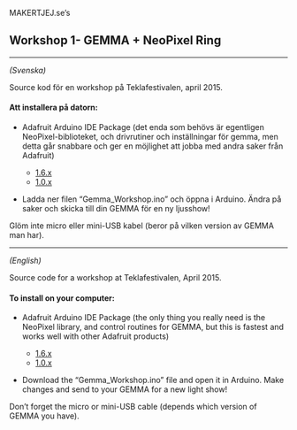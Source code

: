 MAKERTJEJ.se’s 
## Workshop 1- GEMMA + NeoPixel Ring
***
*(Svenska)*

Source kod för en workshop på Teklafestivalen, april 2015.

#### Att installera på datorn:

* Adafruit Arduino IDE Package (det enda som behövs är egentligen NeoPixel-biblioteket, och drivrutiner och inställningar för gemma, men detta går snabbare och ger en möjlighet att jobba med andra saker från Adafruit)
  * [1.6.x](https://learn.adafruit.com/adafruit-arduino-ide-setup/arduino-1-dot-6-x-ide)
  * [1.0.x](https://learn.adafruit.com/adafruit-arduino-ide-setup/arduino-1-dot-0-x-ide)

* Ladda ner filen “Gemma_Workshop.ino” och öppna i Arduino. Ändra på saker och skicka till din GEMMA för en ny ljusshow!

Glöm inte micro eller mini-USB kabel (beror på vilken version av GEMMA man har).

***

*(English)*

Source code for a workshop at Teklafestivalen, April 2015.

#### To install on your computer:

* Adafruit Arduino IDE Package (the only thing you really need is the NeoPixel library,  and control routines for GEMMA, but this is fastest and works well with other Adafruit products)
  * [1.6.x](https://learn.adafruit.com/adafruit-arduino-ide-setup/arduino-1-dot-6-x-ide)
  * [1.0.x](https://learn.adafruit.com/adafruit-arduino-ide-setup/arduino-1-dot-0-x-ide)

* Download the “Gemma_Workshop.ino” file and open it in Arduino. Make changes and send to your GEMMA for a new light show!

Don’t forget the micro or mini-USB cable (depends which version of GEMMA you have).